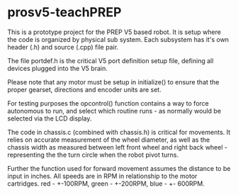 # prosv5-teachPREP

This is a prototype project for the PREP V5 based robot.  It is setup where the code is organized by physical sub system.  Each subsystem has it's own header (.h) and source (.cpp) file pair.

The file portdef.h is the critical V5 port definition setup file, defining all devices plugged into the V5 brain.

Please note that any motor must be setup in initialize() to ensure that the proper gearset, directions and encoder units are set.

For testing purposes the opcontrol() function contains a way to force autonomous to run, and select which routine runs - as normally would be selected via the LCD display.

The code in chassis.c (combined with chassis.h) is critical for movements.  It relies on accurate measurement of the wheel diameter, as well as the chassis width as measured between left front wheel and right back wheel - representing the the turn circle when the robot pivot turns.

Further the function used for forward movement assumes the distance to be input in inches.  All speeds are in RPM in relationship to the motor cartridges.  red - +-100RPM, green - +-200RPM, blue - +- 600RPM.
